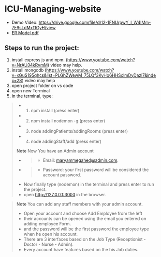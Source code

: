 # ICU-Managing-website
- Demo Video: https://drive.google.com/file/d/12-1FNUrpwY_I_W4lMm-7E9sLdMx11GyH/view 
- [ER Model.pdf](https://github.com/diaabadr/ICU-Managing-website/files/8879585/ER.Model.pdf)

## Steps to run the project:
1. install express js and npm. (https://www.youtube.com/watch?v=NrAU04kRvmM) video may help.
2. install mongodb (https://www.youtube.com/watch?v=xGuS195qhcs&list=PLGhZWewM_75LQf3KvHo6HHSclmDyDazl7&index=28) video may help
3. open project folder on vs code
4. open new Terminal
6. in the terminal, type:
>- 1. npm install (press enter)
>- 2. npm install nodemon -g (press enter)
>- 3. node addingPatients/addingRooms (press enter)
>- 4. node addingStaff/add (press enter)
>
> **Note**
> Now You have an Admin account
>- >- Email: maryammegahed@admin.com.
>- >- Password: your first password will be considered the account password.
>- Now finally type (nodemon) in the terminal and press enter to run the project.
>- open http://127.0.0.1:3000 in the browser.

> **Note**
> You can add any staff members with your admin account.
>- Open your account and choose Add Employee from the left
>- their accounts can be opened using the email you entered on adding employee Form.
>- and the password will be the first password the employee type when he open his account.
>- There are 3 interfaces based on the Job Type (Receptionist - Doctor - Nurse - Admin).
>- Every account have features based on the his Job duties.

